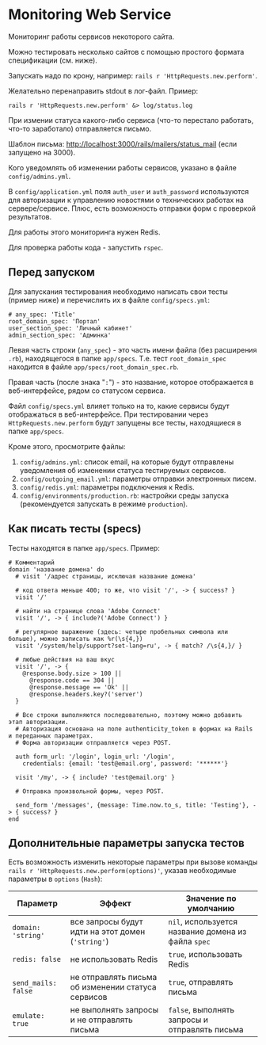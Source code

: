 # Monitoring Web Service

Мониторинг работы сервисов некоторого сайта.

Можно тестировать несколько сайтов с помощью простого формата спецификации (см. ниже).

Запускать надо по крону, например: `rails r 'HttpRequests.new.perform'`.

Желательно перенаправить stdout в лог-файл. Пример:

    rails r 'HttpRequests.new.perform' &> log/status.log

При измении статуса какого-либо сервиса (что-то перестало работать, что-то заработало) отправляется письмо.

Шаблон письма: <http://localhost:3000/rails/mailers/status_mail> (если запущено на 3000).

Кого уведомлять об изменении работы сервисов, указано в файле `config/admins.yml`.

В `config/application.yml` поля `auth_user` и `auth_password` используются для авторизации к управлению новостями о технических работах на сервере/сервисе.
Плюс, есть возможность отправки форм с проверкой результатов.

Для работы этого мониторинга нужен Redis.

Для проверка работы кода - запустить `rspec`.

## Перед запуском

Для запускания тестирования необходимо написать свои тесты (пример ниже) и перечислить их в файле `config/specs.yml`:

    # any_spec: 'Title'
    root_domain_spec: 'Портал'
    user_section_spec: 'Личный кабинет'
    admin_section_spec: 'Админка'

Левая часть строки (`any_spec`) - это часть имени файла (без расширения `.rb`), находящегося в папке `app/specs`. Т.е. тест `root_domain_spec` находится в файле `app/specs/root_domain_spec.rb`.

Правая часть (после знака "`:`") - это название, которое отображается в веб-интерфейсе, рядом со статусом сервиса.

Файл `config/specs.yml` влияет только на то, какие сервисы будут отображаться в веб-интерфейсе.
При тестировании через `HttpRequests.new.perform` будут запущены все тесты, находящиеся в папке `app/specs`.

Кроме этого, просмотрите файлы:

1. `config/admins.yml`: список email, на которые будут отправлены уведомления об изменении статуса тестируемых сервисов.
2. `config/outgoing_email.yml`: параметры отправки электронных писем.
3. `config/redis.yml`: параметры подключения к Redis.
4. `config/environments/production.rb`: настройки среды запуска (рекомендуется запускать в режиме `production`).

## Как писать тесты (specs)

Тесты находятся в папке `app/specs`. Пример:

    # Комментарий
    domain 'название домена' do
      # visit '/адрес страницы, исключая название домена'

      # код ответа меньше 400; то же, что visit '/', -> { success? }
      visit '/'
      
      # найти на странице слова 'Adobe Connect'
      visit '/', -> { include?('Adobe Connect') }
      
      # регулярное выражение (здесь: четыре пробельных символа или больше), можно записать как %r(\s{4,})
      visit '/system/help/support?set-lang=ru', -> { match? /\s{4,}/ }
      
      # любые действия на ваш вкус
      visit '/', -> {
        @response.body.size > 100 ||
          @response.code == 304 ||
          @response.message == 'Ok' ||
          @response.headers.key?('server')
      }
      
      # Все строки выполняются последовательно, поэтому можно добавить этап авторизации.
      # Авторизация основана на поле authenticity_token в формах на Rails и переданных параметрах.
      # Форма авторизации отправляется через POST.
      
      auth form_url: '/login', login_url: '/login',
        credentials: {email: 'test@email.org', password: '******'}
      
      visit '/my', -> { include? 'test@email.org' }
      
      # Отправка произвольной формы, через POST.
      
      send_form '/messages', {message: Time.now.to_s, title: 'Testing'}, -> { success? }
    end

## Дополнительные параметры запуска тестов

Есть возможность изменить некоторые параметры при вызове команды `rails r 'HttpRequests.new.perform(options)'`, указав необходимые параметры в `options` (`Hash`):

Параметр | Эффект | Значение по умолчанию
---------|--------|---------
`domain: 'string'` | все запросы будут идти на этот домен (`'string'`) | `nil`, используется название домена из файла `spec`
`redis: false` | не использовать Redis | `true`, использовать Redis
`send_mails: false` | не отправлять письма об изменении статуса сервисов | `true`, отправлять письма
`emulate: true` | не выполнять запросы и не отправлять письма | `false`, выполнять запросы и отправлять письма
